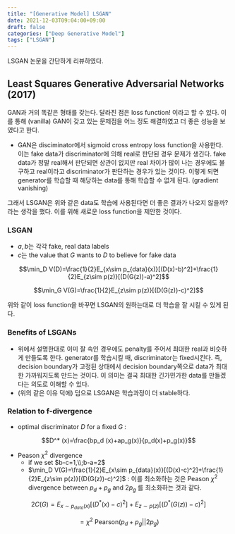 ```yaml
---
title: "[Generative Model] LSGAN"
date: 2021-12-03T09:04:00+09:00
draft: false
categories: ["Deep Generative Model"]
tags: ["LSGAN"]
---
```


LSGAN 논문을 간단하게 리뷰하였다.

<!--more-->

## Least Squares Generative Adversarial Networks (2017)

GAN과 거의 똑같은 형태를 갖는다. 달라진 점은 loss function! 이라고 할 수 있다. 이를 통해 (vanilla) GAN이 갖고 있는 문제점을 어느 정도 해결하였고 더 좋은 성능을 보였다고 한다.

- GAN은 disciminator에서 sigmoid cross entropy loss function을 사용한다. 이는 fake data가 discriminator에 의해 real로 판단된 경우 문제가 생긴다. fake data가 정말 real해서 판단되면 상관이 없지만 real 차이가 많이 나는 경우에도 불구하고 real이라고 discriminator가 판단하는 경우가 있는 것이다. 이렇게 되면 generator를 학습할 때 해당하는 data를 통해 학습할 수 없게 된다. (gradient vanishing)

그래서 LSGAN은 위와 같은 data도 학습에 사용된다면 더 좋은 결과가 나오지 않을까? 라는 생각을 했다. 이를 위해 새로운 loss function을 제안한 것이다.

### LSGAN
- $a,b$는 각각 fake, real data labels
- $c$는 the value that $G$ wants to $D$ to believe for fake data

$$\min_D V(D)=\frac{1}{2}E_{x\sim p_{data}(x)}[(D(x)-b)^2]+\frac{1}{2}E_{z\sim p(z)}[(D(G(z))-a)^2]$$

$$\min_G V(G)=\frac{1}{2}E_{z\sim p(z)}[(D(G(z))-c)^2]$$

위와 같이 loss function을 바꾸면 LSGAN의 원하는대로 더 학습을 잘 시킬 수 있게 된다.

### Benefits of LSGANs
- 위에서 설명한대로 이미 잘 속인 경우에도 penalty를 주어서 최대한 real과 비슷하게 만들도록 한다. generator를 학습시킬 때, discriminator는 fixed시킨다. 즉, decision boundary가 고정된 상태에서 decision boundary쪽으로 data가 최대한 가까워지도록 만드는 것이다. 이 의미는 결국 최대한 긴가민가한 data를 만들겠다는 의도로 이해할 수 있다.
- (위의 같은 이유 덕에) 덤으로 LSGAN은 학습과정이 더 stable하다.

### Relation to f-divergence
- optimal discriminator $D$ for a fixed $G$ : 

$$D^* (x)=\frac{bp_d (x)+ap_g(x)}{p_d(x)+p_g(x)}$$

- Peason $\chi^2$ divergence
  - if we set $b-c=1,\\;b-a=2$
  - $\min_D V(G)=\frac{1}{2}E_{x\sim p_{data}(x)}[(D(x)-c)^2]+\frac{1}{2}E_{z\sim p(z)}[(D(G(z))-c)^2]$ : 이를 최소화하는 것은 Peason $\chi^2$ divergence between $p_d + p_g$ and $2p_g$ 를 최소화하는 것과 같다.

$$2C(G)=E_{x\sim p_{data}(x)}[(D^* (x)-c)^2]+E_{z\sim p(z)}[(D^* (G(z))-c)^2]$$

$$ =\chi^2 \text{ Pearson} (p_d + p_g || 2p_g)$$
